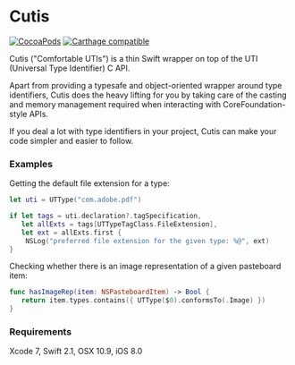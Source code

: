 # Cutis

[![CocoaPods](https://img.shields.io/cocoapods/v/Cutis.svg?style=flat)]() 
[![Carthage compatible](https://img.shields.io/badge/Carthage-compatible-4BC51D.svg?style=flat)](https://github.com/Carthage/Carthage)

Cutis ("Comfortable UTIs") is a thin Swift wrapper on top of the UTI (Universal Type Identifier) C API.

Apart from providing a typesafe and object-oriented wrapper around type identifiers, Cutis does the heavy lifting for you by taking care of the casting and memory management required when interacting with CoreFoundation-style APIs.

If you deal a lot with type identifiers in your project, Cutis can make your code simpler and easier to follow.

### Examples

Getting the default file extension for a type:

```swift
let uti = UTType("com.adobe.pdf")

if let tags = uti.declaration?.tagSpecification,
   let allExts = tags[UTTypeTagClass.FileExtension],
   let ext = allExts.first {
    NSLog("preferred file extension for the given type: %@", ext)
}
```

Checking whether there is an image representation of a given pasteboard item:

```swift
func hasImageRep(item: NSPasteboardItem) -> Bool {
   return item.types.contains({ UTType($0).conformsTo(.Image) })
}
```

### Requirements

Xcode 7, Swift 2.1, OSX 10.9, iOS 8.0
